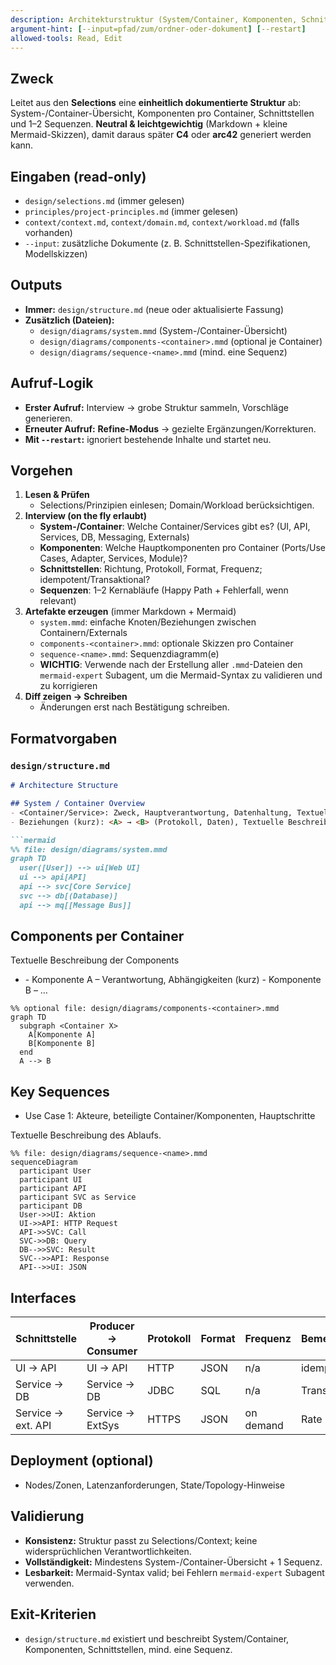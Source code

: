 ```yaml
---
description: Architekturstruktur (System/Container, Komponenten, Schnittstellen, Sequenzen) neutral dokumentieren
argument-hint: [--input=pfad/zum/ordner-oder-dokument] [--restart]
allowed-tools: Read, Edit
---
```


## Zweck
Leitet aus den **Selections** eine **einheitlich dokumentierte Struktur** ab: System-/Container-Übersicht, Komponenten pro Container, Schnittstellen und 1–2 Sequenzen. **Neutral & leichtgewichtig** (Markdown + kleine Mermaid-Skizzen), damit daraus später **C4** oder **arc42** generiert werden kann.

## Eingaben (read-only)
- `design/selections.md` (immer gelesen)
- `principles/project-principles.md` (immer gelesen)
- `context/context.md`, `context/domain.md`, `context/workload.md` (falls vorhanden)
- `--input`: zusätzliche Dokumente (z. B. Schnittstellen-Spezifikationen, Modellskizzen)

## Outputs
- **Immer:** `design/structure.md` (neue oder aktualisierte Fassung)
- **Zusätzlich (Dateien):**
  - `design/diagrams/system.mmd` (System-/Container-Übersicht)
  - `design/diagrams/components-<container>.mmd` (optional je Container)
  - `design/diagrams/sequence-<name>.mmd` (mind. eine Sequenz)

## Aufruf-Logik
- **Erster Aufruf:** Interview → grobe Struktur sammeln, Vorschläge generieren.
- **Erneuter Aufruf:** **Refine-Modus** → gezielte Ergänzungen/Korrekturen.
- **Mit `--restart`:** ignoriert bestehende Inhalte und startet neu.

## Vorgehen
1) **Lesen & Prüfen**
   - Selections/Prinzipien einlesen; Domain/Workload berücksichtigen.
2) **Interview (on the fly erlaubt)**
   - **System-/Container**: Welche Container/Services gibt es? (UI, API, Services, DB, Messaging, Externals)
   - **Komponenten**: Welche Hauptkomponenten pro Container (Ports/Use Cases, Adapter, Services, Module)?
   - **Schnittstellen**: Richtung, Protokoll, Format, Frequenz; idempotent/Transaktional?
   - **Sequenzen**: 1–2 Kernabläufe (Happy Path + Fehlerfall, wenn relevant)
3) **Artefakte erzeugen** (immer Markdown + Mermaid)
   - `system.mmd`: einfache Knoten/Beziehungen zwischen Containern/Externals
   - `components-<container>.mmd`: optionale Skizzen pro Container
   - `sequence-<name>.mmd`: Sequenzdiagramm(e)
   - **WICHTIG**: Verwende nach der Erstellung aller `.mmd`-Dateien den `mermaid-expert` Subagent, um die Mermaid-Syntax zu validieren und zu korrigieren
4) **Diff zeigen → Schreiben**
   - Änderungen erst nach Bestätigung schreiben.

## Formatvorgaben
### `design/structure.md`

```md
# Architecture Structure

## System / Container Overview
- <Container/Service>: Zweck, Hauptverantwortung, Datenhaltung, Textuelle Beschreibung des Systems und der Container.
- Beziehungen (kurz): <A> → <B> (Protokoll, Daten), Textuelle Beschreibung der Beziehungen.

```mermaid
%% file: design/diagrams/system.mmd
graph TD
  user([User]) --> ui[Web UI]
  ui --> api[API]
  api --> svc[Core Service]
  svc --> db[(Database)]
  api --> mq[[Message Bus]]
```

## Components per Container
 Textuelle Beschreibung der Components

* <Container X>
  - Komponente A – Verantwortung, Abhängigkeiten (kurz)
  - Komponente B – …

```mermaid
%% optional file: design/diagrams/components-<container>.mmd
graph TD
  subgraph <Container X>
    A[Komponente A]
    B[Komponente B]
  end
  A --> B
```

## Key Sequences

* Use Case 1: Akteure, beteiligte Container/Komponenten, Hauptschritte

Textuelle Beschreibung des Ablaufs.

```mermaid
%% file: design/diagrams/sequence-<name>.mmd
sequenceDiagram
  participant User
  participant UI
  participant API
  participant SVC as Service
  participant DB
  User->>UI: Aktion
  UI->>API: HTTP Request
  API->>SVC: Call
  SVC->>DB: Query
  DB-->>SVC: Result
  SVC-->>API: Response
  API-->>UI: JSON
```

## Interfaces

| Schnittstelle      | Producer → Consumer | Protokoll | Format | Frequenz  | Bemerkungen    |
| ------------------ | ------------------- | --------- | ------ | --------- | -------------- |
| UI → API           | UI → API            | HTTP      | JSON   | n/a       | idempotent?    |
| Service → DB       | Service → DB        | JDBC      | SQL    | n/a       | Transaktional? |
| Service → ext. API | Service → ExtSys    | HTTPS     | JSON   | on demand | Rate Limit: …  |

## Deployment (optional)

* Nodes/Zonen, Latenzanforderungen, State/Topology-Hinweise

## Validierung
- **Konsistenz:** Struktur passt zu Selections/Context; keine widersprüchlichen Verantwortlichkeiten.
- **Vollständigkeit:** Mindestens System-/Container-Übersicht + 1 Sequenz.
- **Lesbarkeit:** Mermaid-Syntax valid; bei Fehlern `mermaid-expert` Subagent verwenden.

## Exit-Kriterien
- `design/structure.md` existiert und beschreibt System/Container, Komponenten, Schnittstellen, mind. eine Sequenz.

